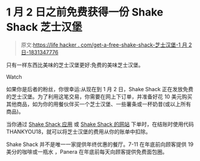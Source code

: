 # 1 月 2 日之前免费获得一份 Shake Shack 芝士汉堡

> 原文:[https://life hacker . com/get-a-free-shake-shack-芝士汉堡-1 月 2 日-1831347776](https://lifehacker.com/get-a-free-shake-shack-cheeseburger-through-january-2nd-1831347776)

只有一样东西比美味的芝士汉堡更好:免费的美味芝士汉堡。

Watch

如果你是后者的粉丝，你很幸运:从现在到 1 月 2 日，Shake Shack 正在发放免费的芝士汉堡。为了利用这笔交易，你需要在网上下订单，并准备好花 10 美元购买其他商品，如为你的用餐伙伴买一个芝士汉堡、一些薯条或一杯奶昔(或以上所有商品)。

当你通过 [Shake Shack 应用](https://www.shakeshack.com/app/) 或 [Shake Shack 的网站](https://order.shakeshack.com/) 下单时，在结账时使用代码 THANKYOU18，就可以将芝士汉堡的费用从你的账单中扣除。

Shake Shack 并不是唯一一家提供年终优惠的餐厅。7-11 在年底前向顾客提供 19 美分的咖啡或一瓶水 ，Panera 在年底前每天向顾客提供免费面包圈。